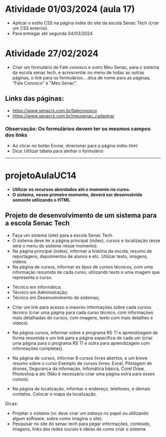 # Atividade 01/03/2024 (aula 17)
- Aplicar o estilo CSS na página index do site da escola Senac Tech (criar um CSS externo).
- Para entregar até segunda 04/03/2024

# Atividade 27/02/2024
- Criar um formulário de Fale conosco e outro Meu Senac, para o sistema da escola senac tech, e acrescentar no menu de todas as outras páginas, o link para os formulários....dica de nome para as páginaa, "Fale Conosco" e "Meu Senac".

## Links das páginas:
- https://www.senacrs.com.br/faleconosco
- https://www.senacrs.com.br/meusenac_cadastrar

### Observação: Os formulários devem ter os mesmos campos dos links

- Ao clicar no botão Enviar, direcionar para a página index.html
- Dica: Utilizar tabela para alinhar o formulário

<hr>

# projetoAulaUC14
- <strong> Utilizar os recursos abordados até o momento no curso.
- O sistema, nesse primeiro momento, deverá ser desenvolvido somente utilizando o HTML</strong>

## Projeto de desenvolvimento de um sistema para a escola Senac Tech

* Faça um sistema (site) para a escola Senac Tech.
* O sistema deve ter a página principal (index), cursos e localização (esse será o menu do sistema nesse momento).
* Na página principal (index), informar a história da escola, resumo de reportagens, depoimentos de alunos e etc.  Utilizar texto, imagens, vídeos.
* Na página de cursos, informar os tipos de cursos técnicos, com uma informação resumida de cada curso, utilizando texto e uma imagem que representa o curso.
- Técnico em informática;
- Técnico em Administração;
- Técnico em Desenvolvimento de sistemas;
* Criar um link para acesso a maiores informações sobre cada cursos técnico (criar uma página para cada curso técnico, com informações mais detalhadas do cursos, com imagens, texto com mais detalhes e vídeos).

* Na página cursos, informar sobre o programa RS TI e aprendizagem de forma resumida e um link para a página específica de cada um (criar uma página para o programa RS TI e outra para aprendizagem com informações completas).

* Na página de cursos, informar 8 cursos livres abertos, e um breve resumo sobre o curso
Exemplo de cursos livres: Excel, Pilotagem de drones, Segurança da infomação, Infomática básica, Corel Draw, Photoshop e etc (Não é necessário criar uma página extra para esses cursos).
* Na página de localização, informar o endereço, telefones, e demais contatos. Colocar o mapa da localização.

Dicas:
- Projetar o sistema (vc deve criar um esboço no papel ou utilizando algum software, sobre como imagina o site).
- Pesquisar no site do senac tech para pegar informações, conteúdo, imagens, links das redes sociais e ideias de como criar o sistema.

